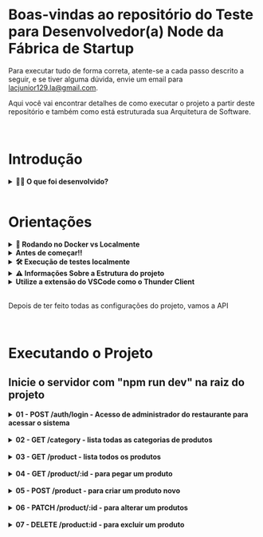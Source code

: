 # Boas-vindas ao repositório do Teste para Desenvolvedor(a) Node da Fábrica de Startup

  Para executar tudo de forma correta, atente-se a cada passo descrito a seguir, e se tiver alguma dúvida, envie um email para lacjunior129.la@gmail.com.

  Aqui você vai encontrar detalhes de como executar o projeto a partir deste repositório e também como está estruturada sua Arquitetura de Software.

<br>

# Introdução

<details>
  <summary><strong> 👨‍💻 O que foi desenvolvido?</strong></summary>

  Este projeto foi desenvolvido utilizando os princípios de Programação Orientada a Objetos(`POO`) para a construção de uma API com `CRUD` para gerenciar o menu de um restaurante. A API foi feita em Node.js utilizando TypeScript, uma linguagem de programação de um superconjunto sintático estrito de JavaScript e tipagem estática opcional a linguagem, e o banco de dados `MongoDB` através do framework do `Mongoose`.

  <br>
</details>

<br>

# Orientações

<details>
  <summary><strong>🐳 Rodando no Docker vs Localmente</strong></summary>

  ## 👉 Com Docker

  **⚠ Antes de começar, seu docker-compose precisa estar na versão 1.29 ou superior. [Veja aqui](https://www.digitalocean.com/community/tutorials/how-to-install-and-use-docker-compose-on-ubuntu-20-04-pt) ou [na documentação](https://docs.docker.com/compose/install/) como instalá-lo. No primeiro artigo, você pode substituir onde está com `1.26.0` por `1.29.2`.**

  > :information_source: Rode os serviços `node` e `db` com o comando `docker-compose up -d`.

  - Lembre-se de parar o `mongo` se estiver usando localmente na porta padrão (`27017`), ou adapte, caso queira fazer uso da aplicação em containers
  - Esses serviços irão inicializar um container chamado `online_menu` e outro chamado `online_menu_db`.
  - A partir daqui você pode rodar o container `online_menu` via CLI ou abri-lo no VS Code.
  
  > :information_source: Use o comando `docker exec -it online_menu bash`.

  - Ele te dará acesso ao terminal interativo do container criado pelo compose, que está rodando em segundo plano.
  
  > :information_source: Instale as dependências com `npm install` 

  - **⚠ Atenção:** Caso opte por utilizar o Docker, **TODOS** os comandos disponíveis no `package.json` (npm start, npm test, npm run dev, ...) devem ser executados **DENTRO** do container, ou seja, no terminal que aparece após a execução do comando `docker exec` citado acima.
  
  <br />

  ## 👉 Sem Docker

  > :information_source: Instale as dependências com `npm install`

  - ✨ **Dica:** Para rodar o projeto desta forma, obrigatoriamente você deve ter o `node` instalado em seu computador.
  
  ### Informação muito importante se não for usar o Docker

  - Para utilizar as variáveis de ambiente, renomeie o arquivo `.env.example` para `.env`
  
  <br>
</details>

<details>
  <summary><strong>Antes de começar!!</strong></summary>

  1. Clone o repositório
  
  - Use o comando: `git clone https://github.com/jcaluiz/online-menu-fs-api.git`.
  - Entre na pasta do repositório que você acabou de clonar:
    - `cd online-menu-fs-api`

  2. Instale as dependências

  - `npm install`
  
  <br>
</details>

<details>
  <summary><strong>🛠 Execução de testes localmente</strong></summary>

  Para executar os testes, basta digitar o seguinte script no seu terminal:

  ~~~bash
  npm test
  ~~~

  - Lembrando que se estiver usando o docker, basta usar no seu terminal interativo do node.
  
  <br>
</details>

<details>
  <summary><strong>⚠️ Informações Sobre a Estrutura do projeto </strong></summary>

  ## Arquitetura do projeto

  A arquitetura de software do projeto é a MSC (Model-Service-Controller), que é uma variação da MVC. O padrão da MSC separa em três componentes principais: model, service e controller.

  O `Model` é responsável por acomodar todo código capaz de acessar dados para o banco de dados MongoDB utilizando o framework mongoose. As outras camadas não precisam saber qual é o banco de dados que está sendo armazenado ou recuperado.

  O `Service` é responsável por validar as regras de negócio para o acesso do administrador, para acessar as categorias e para estruturar os dados de `CRUD` de produtos.

  O `Controller` é responsável por validar os valores recebidos do cliente da aplicação. Ele pode receber um `JSON` dentro do corpo da requisição `HTTP`, parâmetros de requisição, dentre outros.

  ```tree
  .
  ├── src/
  │   ├──api/
  │   │  ├── Controllers/
  │   │  ├── data/
  │   │  ├── Domains/
  │   │  ├── Interfaces/
  │   │  ├── Middlewares/
  │   │  ├── Models/
  │   │  ├── Routes/
  │   │  ├── Services/
  │   │  ├── shared/
  │   │  ├── Utils/
  │   │  └── ...
  │   ├── tests/
  │   │   ├── unit/
  │   |   │      ├── Services/
  │   |   │      ├── ...
  │   |   └── ... 
  │   └── ...
  ```

  ### Informações dos papéis de cada pasta

  - A pasta `data` está armazenando um `JSON` que contém uma lista de categorias que dá a possibilidade de adicionar diretamente as categorias no banco de dados. Estes dados em `JSON` são utilizados na inicialização do servidor `Express`.
  - A pasta `Domains` é responsável por formatar os dados para uma forma mais legível no retorno dos métodos das classes que necessitam de apresentar esses dados numa requisição `HTTP`.
  - A pasta `Interfaces` contém as interfaces de IUser, que padroniza a forma de armazenamento e desenvolvimento do usuário administrador, de IProduct, que padroniza a forma de armazenamento e desenvolvimento de produtos, e de ICategory, ue padroniza a forma de armazenamento e desenvolvimento de categorias.
  - A pasta `Middlewares` contém os middlewares de tratamento de erro no arquivo `ErrorHandler`, de criação e verificação de token utilizando o `Json Web Token` no arquivo `Token` e o de autorização, responsável por verificar se contém um token no headers.Authorization e se é um token válido, no arquivo `Authorization`.
  - A pasta `Routes` que contém os métodos de rotas como `GET`, `POST`, `PATCH` e `DELETE`. Dentro dessa pasta há arquivos correspondente a cada tipo de coleção e possui e além de possuir os controllers nos seus métodos, também possui os middlewares de autorização e de tratamento de erro.
  - A pasta `shared` contém um arquivo que possui um objeto com os `status code` para ser usado na resposta das requisições.
  - A pasta `Util` contém um arquivo para estruturar os erros que é recebido das exceções das arquiteturas e fazer o tratamento em `ErrorHandler.handle`.
  - Além de tudo isso, contém dentro da pasta `api` os arquivos `app` e `server`. O `app` é responsável pelas configurações do servidor e o server inicia o servidor com o `npm run dev`.
  
</details>

<details>
<summary><strong>Utilize a extensão do VSCode como o Thunder Client</strong></summary>

  ## Thunder Client
  > O Thunder Client é uma extensão do Visual Studio Code que funciona como nosso client REST habitual onde podemos fazer requests GET, POST, PUT, DELETE, PATCH, HEAD, OPTIONS e também requests de GraphQL, ele foi desenvolvido por Ranga Vadhineni usando JavaScript, Flexbox, Typescript, Ace Editor, Got, Nedb, tudo isso sem frameworks JS e Bootstrap.

  Fonte: [Artigo sobre o Thunder Client](https://lucascmendes.medium.com/thunder-client-o-novo-client-rest-do-momento-3d8537821a23)

</details>

<br>

Depois de ter feito todas as configurações do projeto, vamos a API

<br>

# Executando o Projeto

## Inicie o servidor com "npm run dev" na raiz do projeto

  <details>
 
  <summary><strong>01 - POST /auth/login - Acesso de administrador do restaurante para acessar o sistema</strong></summary>

  * Existe um usuário administrador. Para ter acesso e receber o token, deve ter no `body` da requisição o seguinte usuário:
  
  ~~~json
  {
    "email": "adm@email.com",
    "password": "@Luiz2912"
  }
  ~~~

  * A rota localmente fica dessa forma: `http://localhost:3001/auth/login`. Caso tenha mudado a porta, é só trocar o 3001 pela porta trocada.

  * Deve retornar um token parecido com esse:

  ~~~json
  {
    "token": "eyJhbGciOiJIUzI1NiIsInR5cCI6IkpXVCJ9.eyJlbWFpbCI6ImFkbUBlbWFpbC5jb20iLCJpYXQiOjE2ODEwNjEwMTMsImV4cCI6MTY4MTE0NzQxM30.ttl7564Tim695GFOZ2K7yxtvVcxHin6jv0XO0B_j20I"
  }
  ~~~

  * O token que receber deve ser utilizado para tudo a partir de agora até que expire o tempo de 1 dia, o tempo de validade do token.

  * Caso digite email ou senha inválidos, receberá a seguinte mensagem:

  ~~~json
  {
    "message": "Usuário não encontrado"
  }
  ~~~

  </details>

  <br>

  <details>
  <summary><strong>02 - GET /category - lista todas as categorias de produtos</strong></summary>

  <br>

  ### Rota para a requisição

  * Ao utilizar o GET /category, caso a porta seja 3001, a rota fica a seguinte: `http://localhost:3001/category/`

  ### Autenticação com token

  * Caso não passe o token que recebeu de POST /auth/login, receberá a seguinte mensagem:

    ~~~json
    {
      "message": "Token not found"
    }
    ~~~

  * E caso passe um token inválido, receberá a seguinte mensagem:

    ~~~json
    {
      "message": "Invalid Token"
    }
    ~~~

  ### Dado de Category

  * A estrutura de Category é a seguinte:
  
      ~~~typescript
      {
        id: string,
        parent: Category | null,
        name: string,
      }
      ~~~

  ### Fazendo a requisição

  <details>
  <summary>Ao executar o GET /category, deve retornar as seguintes categorias:</summary>

  <br>

   ~~~json
  [
    {
      "id": "6432ef6413905a7d1dc4702e",
      "parent": null,
      "name": "Bebidas"
    },
    {
      "id": "6432ef6413905a7d1dc4702f",
      "parent": null,
      "name": "Almoço"
    },
    {
      "id": "6432ef6413905a7d1dc47030",
      "parent": null,
      "name": "Sobremesas"
    },
    {
      "id": "6432ef6413905a7d1dc47031",
      "parent": {
        "parent": null,
        "name": "Bebidas"
      },
      "name": "Refrigerantes"
    },
    {
      "id": "6432ef6413905a7d1dc47032",
      "parent": {
        "parent": null,
        "name": "Bebidas"
      },
      "name": "Sucos Naturais"
    },
    {
      "id": "6432ef6413905a7d1dc47033",
      "parent": {
        "parent": null,
        "name": "Bebidas"
      },
      "name": "Água Mineral"
    },
    {
      "id": "6432ef6413905a7d1dc47034",
      "parent": {
        "parent": null,
        "name": "Bebidas"
      },
      "name": "Chás"
    },
    {
      "id": "6432ef6413905a7d1dc47035",
      "parent": {
        "parent": null,
        "name": "Bebidas"
      },
      "name": "Cafés"
    },
    {
      "id": "6432ef6413905a7d1dc47036",
      "parent": {
        "parent": null,
        "name": "Almoço"
      },
      "name": "Pratos Principais"
    },
    {
      "id": "6432ef6413905a7d1dc47037",
      "parent": {
        "parent": {
          "parent": null,
          "name": "Almoço"
        },
        "name": "Pratos Principais"
      },
      "name": "Carne"
    },
    {
      "id": "6432ef6413905a7d1dc47038",
      "parent": {
        "parent": {
          "parent": null,
          "name": "Almoço"
        },
        "name": "Pratos Principais"
      },
      "name": "Frango"
    },
    {
      "id": "6432ef6413905a7d1dc47039",
      "parent": {
        "parent": {
          "parent": null,
          "name": "Almoço"
        },
        "name": "Pratos Principais"
      },
      "name": "Peixe"
    },
    {
      "id": "6432ef6413905a7d1dc4703a",
      "parent": {
        "parent": null,
        "name": "Almoço"
      },
      "name": "Saladas"
    },
    {
      "id": "6432ef6413905a7d1dc4703b",
      "parent": {
        "parent": null,
        "name": "Almoço"
      },
      "name": "Sopas"
    },
    {
      "id": "6432ef6413905a7d1dc4703c",
      "parent": {
        "parent": null,
        "name": "Almoço"
      },
      "name": "Acompanhamentos"
    },
    {
      "id": "6432ef6413905a7d1dc4703d",
      "parent": {
        "parent": null,
        "name": "Sobremesas"
      },
      "name": "Bolos"
    },
    {
      "id": "6432ef6413905a7d1dc4703e",
      "parent": {
        "parent": null,
        "name": "Sobremesas"
      },
      "name": "Sorvetes"
    },
    {
      "id": "6432ef6413905a7d1dc4703f",
      "parent": {
        "parent": null,
        "name": "Sobremesas"
      },
      "name": "Pudins"
    }
  ]
  ~~~

  </details>
  </details>

  <br>

  <details>
  <summary><strong>03 - GET /product - lista todos os produtos</strong></summary>

  <br>

  ### Rota para a requisição
  * Ao utilizar o `GET /product`, caso a porta seja 3001, a rota fica a seguinte: `http://localhost:3001/product/`

  ### Autenticação com token

  * Caso não passe o token que recebeu de POST /auth/login, receberá a seguinte mensagem:

    ~~~json
    {
      "message": "Token not found"
    }
    ~~~

  * E caso passe um token inválido, receberá a seguinte mensagem:

    ~~~json
    {
      "message": "Invalid Token"
    }
    ~~~

  ### Dado de Product

  * A estrutura de Product é a seguinte:
  
    ~~~typescript
    {
        id: string,
        categories: Category.ObjectId[],
        name: string,
        qty: number,
        price: number,
      }
    ~~~

  Em `categories`, são armazenadas os ObjectId nas categorias dos produtos.

  ### Fazendo a requisição

  * Caso a coleção de produtos esteja vazia, retornará a seguinte mensagem:

    ~~~json
    {
      "message": "The Product Collection is empty"
    }
    ~~~

  * Caso queira ver como retorna todos os produtos quando a coleção não está vazia, localmente no seu computador, vá até o passo 5 e depois retorne.

  * Com a coleção populada, retornará da seguinte forma:

    ~~~json
    [
      {
        "id": "6433738145742a7c2ca2c14b",
        "categories": [
          "6433713845742a7c2ca2c138"
        ],
        "name": "Coca Cola 2 litros",
        "qty": 10,
        "price": 8
      },
      {
        "id": "6433771d45742a7c2ca2c150",
        "categories": [
          "6433713845742a7c2ca2c139"
        ],
        "name": "Suco de Maracujá 500 ml",
        "qty": 20,
        "price": 5
      },
      {
        "id": "643378b545742a7c2ca2c153",
        "categories": [
          "6433713845742a7c2ca2c13d"
        ],
        "name": "Risoto de Camarão",
        "qty": 20,
        "price": 15
      }
    ]
    ~~~

  </details>

  <br>

  <details>
  <summary><strong>04 - GET /product/:id - para pegar um produto</strong></summary>
  <br>

  ### Rota para a requisição
  * Ao utilizar o `GET /product/:id`, caso a porta seja 3001, a rota fica a seguinte: `http://localhost:3001/product/643378b545742a7c2ca2c153`

  ### Autenticação com token

  * Caso não passe o token que recebeu de POST /auth/login, receberá a seguinte mensagem:

    ~~~json
    {
      "message": "Token not found"
    }
    ~~~

  * E caso passe um token inválido, receberá a seguinte mensagem:

    ~~~json
    {
      "message": "Invalid Token"
    }
    ~~~

  ### Fazendo a requisição

  * Caso passe um Id que não existe, receberá a seguinte mensagem:

  ~~~json
  {
    "message": "Invalid Id"
  }
  ~~~

  * Caso passe um Id que existe no banco de dados e na coleção de `product`, terá o `status code 200 OK` e receberá o seguinte retorno:

  ~~~json
  {
    "id": "643378b545742a7c2ca2c153",
    "categories": [
      "6433713845742a7c2ca2c13d"
    ],
    "name": "Risoto de Camarão",
    "qty": 20,
    "price": 15
  }
  ~~~

  </details>

  <br>

  <details>
  <summary><strong>05 - POST /product - para criar um produto novo</strong></summary>
  <br>

  ### Rota para a requisição
  * Ao utilizar o `POST /product/`, caso a porta seja 3001, a rota fica a seguinte: `http://localhost:3001/product`

  ### Autenticação com token

  * Caso não passe o token que recebeu de POST /auth/login, receberá a seguinte mensagem:

    ~~~json
    {
      "message": "Token not found"
    }
    ~~~

  * E caso passe um token inválido, receberá a seguinte mensagem:

    ~~~json
    {
      "message": "Invalid Token"
    }
    ~~~

  ### Fazendo a requisição

  * Caso falte alguma propriedade no `body`, o `status code será 500` e a mensagem recebida será:

  ~~~json
  {
    "message": "Product validation failed: qty: Path `qty` is required."
  }
  ~~~

  #### Informações importantes para a requisição

  - Esta deve ser a estrutura do `body`:

  ~~~json
  {
    "categories": [
      {
        "name": "Pratos Principais"
      }
    ],
    "name": "Risoto de Camarão",
    "qty": 20,
    "price": 5
  }
  ~~~

  * Observe que dentro de `categories` deve receber um objeto que contenha uma chave `name`. O retorno será assim:

  ~~~json
  {
    "id": "64337f9945742a7c2ca2c162",
    "categories": [
      {
        "name": "Pratos Principais",
        "parent": {
          "parent": null,
          "name": "Almoço"
        },
        "id": "6433713845742a7c2ca2c13d"
      }
    ],
    "name": "Risoto de Camarão",
    "qty": 20,
    "price": 5
  }
  ~~~

  Porém, no banco de dados, em categories, recebe um id do tipo ObjectId. Assim que fica armazenado no banco de dados:

  ~~~json
  {
    "id": "64337f9945742a7c2ca2c162",
    "categories": [
      "6433713845742a7c2ca2c13d"
    ],
    "name": "Risoto de Camarão",
    "qty": 20,
    "price": 5
  }
  ~~~

  Percebe que é o mesmo id de cima.

  

  </details>

  <br>

  <details>
  <summary><strong>06 - PATCH /product/:id - para alterar um produtos</strong></summary>
  <br>

  ### Rota para a requisição
  * Ao utilizar o `PATCH /product/:id`, caso a porta seja 3001, a rota fica a seguinte: `http://localhost:3001/product/64337f9945742a7c2ca2c162`

  ### Autenticação com token

  * Caso não passe o token que recebeu de POST /auth/login, receberá a seguinte mensagem:

    ~~~json
    {
      "message": "Token not found"
    }
    ~~~

  * E caso passe um token inválido, receberá a seguinte mensagem:

    ~~~json
    {
      "message": "Invalid Token"
    }
    ~~~

  ### Fazendo a requisição

  * Vamos alterar um produto existente. Vamos alterar esse:

  ~~~json
  {
    "id": "64337f9945742a7c2ca2c162",
    "categories": [
      "6433713845742a7c2ca2c13d"
    ],
    "name": "Risoto de Camarão",
    "qty": 20,
    "price": 5
  }
  ~~~

  Vamos trocar o Risoto de Camarão por Risoto de Frango e vamos ver o retorno:

  ~~~json
  {
    "id": "64337f9945742a7c2ca2c162",
    "categories": [
      "6433880fcc2ac8d441198d81"
    ],
    "name": "Risoto de Frango",
    "qty": 20,
    "price": 5
  }
  ~~~

  </details>

  <br>

  <details>
  <summary><strong>07 - DELETE /product:id - para excluir um produto</strong></summary>
  <br>
  ### Rota para a requisição
  * Ao utilizar o `DELETE /product:id`, caso a porta seja 3001, a rota fica a seguinte: `http://localhost:3001/product/64337f9945742a7c2ca2c162`

  ### Autenticação com token

  * Caso não passe o token que recebeu de POST /auth/login, receberá a seguinte mensagem:

    ~~~json
    {
      "message": "Token not found"
    }
    ~~~

  * E caso passe um token inválido, receberá a seguinte mensagem:

    ~~~json
    {
      "message": "Invalid Token"
    }
    ~~~

  ### Fazendo a requisição

  * Vamos usar o produto deste exemplo:

   ~~~json
  {
    "id": "64337f9945742a7c2ca2c162",
    "categories": [
      "6433880fcc2ac8d441198d81"
    ],
    "name": "Risoto de Frango",
    "qty": 20,
    "price": 5
  }
  ~~~

  Ao deletar, retorna o próprio `JSON` acima

  </details>
  
